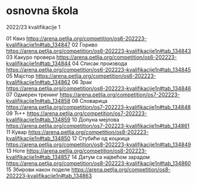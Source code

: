 # osnovna škola
 2022/23 kvalifikacije 1

 01 Квиз https://arena.petlja.org/competition/os6-202223-kvalifikacije1n#tab_134847
 02 Гориво https://arena.petlja.org/competition/os6-202223-kvalifikacije1n#tab_134843
 03 Какуро провера https://arena.petlja.org/competition/os6-202223-kvalifikacije1n#tab_134844
 04 Списак производа https://arena.petlja.org/competition/os6-202223-kvalifikacije1n#tab_134845
 05 Мајстор https://arena.petlja.org/competition/os6-202223-kvalifikacije1n#tab_134862
 06 Зрак https://arena.petlja.org/competition/os6-202223-kvalifikacije1n#tab_134846
 07 Одмерен тренинг https://arena.petlja.org/competition/os7-202223-kvalifikacije1n#tab_134858
 08 Словарица https://arena.petlja.org/competition/os7-202223-kvalifikacije1n#tab_134848
 09 Ћ++ https://arena.petlja.org/competition/os7-202223-kvalifikacije1n#tab_134859
 10 Допуна мејлова https://arena.petlja.org/competition/os7-202223-kvalifikacije1n#tab_134861
 11 Кувар https://arena.petlja.org/competition/os8-202223-kvalifikacije1n#tab_134850
 12 Стубићи од коцкица https://arena.petlja.org/competition/os8-202223-kvalifikacije1n#tab_134849
 13 Ноте https://arena.petlja.org/competition/os8-202223-kvalifikacije1n#tab_134857
 14 Датум са највећом зарадом https://arena.petlja.org/competition/os8-202223-kvalifikacije1n#tab_134860
 15 Збирови након поделе https://arena.petlja.org/competition/os8-202223-kvalifikacije1n#tab_134863

 